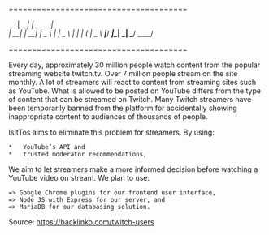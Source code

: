 ======================================

_ _|      _ _| |   __ __|             
  |   __|   |  __|    |    _ \    __| 
  | \__ \   |  |      |   (   | \__ \ 
___|____/ ___|\__|   _|  \___/  ____/ 
                                      

======================================

Every day, approximately 30 million people watch content from the popular streaming website twitch.tv.
Over 7 million people stream on the site monthly.
A lot of streamers will react to content from streaming sites such as YouTube.
What is allowed to be posted on YouTube differs from the type of content that can be streamed on Twitch.
Many Twitch streamers have been temporarily banned from the platform for accidentally showing inappropriate content to audiences of thousands of people.

IsItTos aims to eliminate this problem for streamers.
By using:

	*	YouTube’s API and 
	*	trusted moderator recommendations, 

We aim to let streamers make a more informed decision before watching a YouTube video on stream.
We plan to use:
	
	=> Google Chrome plugins for our frontend user interface,
	=> Node JS with Express for our server, and 
	=> MariaDB for our databasing solution.

Source: https://backlinko.com/twitch-users
